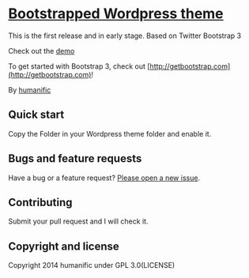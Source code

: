 # [Bootstrapped Wordpress theme](http://humanific.com)

This is the first release and in early stage. Based on Twitter Bootstrap 3

Check out the [demo](http://bootstrapped.humanific.com) 

To get started with Bootstrap 3, check out [http://getbootstrap.com](http://getbootstrap.com)!

By [humanific](http://humanific.com)

## Quick start

Copy the Folder in your Wordpress theme folder and enable it. 

## Bugs and feature requests

Have a bug or a feature request? [Please open a new issue](https://github.com/humanific/bootstrapped/issues).

## Contributing

Submit your pull request and I will check it.

## Copyright and license

Copyright 2014 humanific under GPL 3.0(LICENSE)
